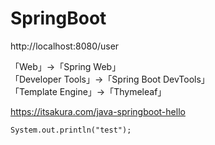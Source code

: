 # SpringBoot<br>

http://localhost:8080/user<br>

「Web」→「Spring Web」<br>
「Developer Tools」→「Spring Boot DevTools」<br>
「Template Engine」→「Thymeleaf」<br>

https://itsakura.com/java-springboot-hello<br>

```
System.out.println("test");
```